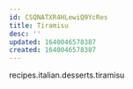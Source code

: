 ```yaml
---
id: CSQNATXR4HLewiQ9YcRes
title: Tiramisu
desc: ''
updated: 1640046578387
created: 1640046578387
---
```


recipes.italian.desserts.tiramisu
